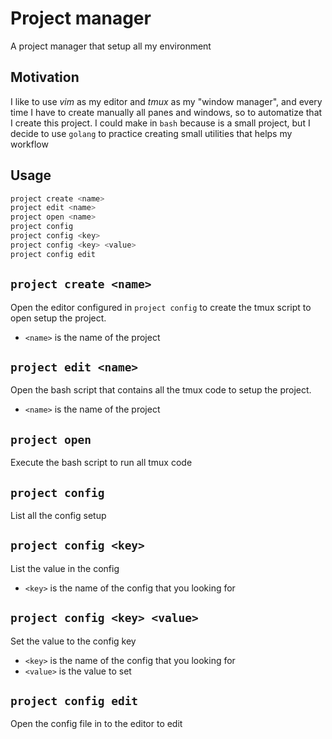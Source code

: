 # Project manager

A project manager that setup all my environment

## Motivation

I like to use _vim_ as my editor and _tmux_ as my "window manager", and
every time I have to create manually all panes and windows, so to
automatize that I create this project. I could make in `bash`
because is a small project, but I decide to use `golang` to practice
creating small utilities that helps my workflow

## Usage

```bash
project create <name>
project edit <name>
project open <name>
project config
project config <key>
project config <key> <value>
project config edit
```

## `project create <name>`

Open the editor configured in `project config` to create the tmux
script to open setup the project.

* `<name>` is the name of the project

## `project edit <name>`

Open the bash script that contains all the tmux code to setup the
project.

* `<name>` is the name of the project

## `project open`

Execute the bash script to run all tmux code

## `project config`

List all the config setup

## `project config <key>`

List the value in the config

* `<key>` is the name of the config that you looking for

## `project config <key> <value>`

Set the value to the config key

* `<key>` is the name of the config that you looking for
* `<value>` is the value to set

## `project config edit`

Open the config file in to the editor to edit
